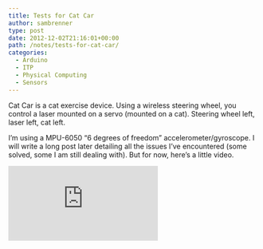 ```yaml
---
title: Tests for Cat Car
author: sambrenner
type: post
date: 2012-12-02T21:16:01+00:00
path: /notes/tests-for-cat-car/
categories:
  - Arduino
  - ITP
  - Physical Computing
  - Sensors
---
```

Cat Car is a cat exercise device. Using a wireless steering wheel, you control a laser mounted on a servo (mounted on a cat). Steering wheel left, laser left, cat left.

I&#8217;m using a MPU-6050 &#8220;6 degrees of freedom&#8221; accelerometer/gyroscope. I will write a long post later detailing all the issues I&#8217;ve encountered (some solved, some I am still dealing with). But for now, here&#8217;s a little video.

<div class="video-embed"><iframe src="https://player.vimeo.com/video/54723793"  frameborder="0" allow="autoplay; fullscreen" allowfullscreen></iframe>
</div>
